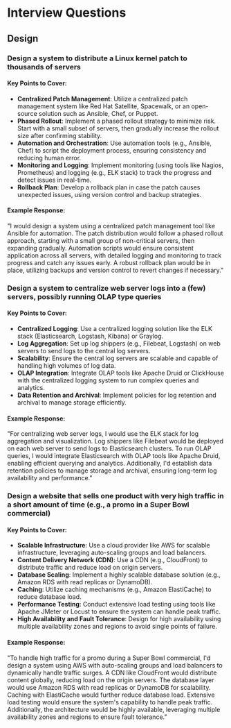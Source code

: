 # Interview Questions

## Design

### Design a system to distribute a Linux kernel patch to thousands of servers

#### Key Points to Cover:

- **Centralized Patch Management**: Utilize a centralized patch management system like Red Hat Satellite, Spacewalk, or an open-source solution such as Ansible, Chef, or Puppet.
- **Phased Rollout**: Implement a phased rollout strategy to minimize risk. Start with a small subset of servers, then gradually increase the rollout size after confirming stability.
- **Automation and Orchestration**: Use automation tools (e.g., Ansible, Chef) to script the deployment process, ensuring consistency and reducing human error.
- **Monitoring and Logging**: Implement monitoring (using tools like Nagios, Prometheus) and logging (e.g., ELK stack) to track the progress and detect issues in real-time.
- **Rollback Plan**: Develop a rollback plan in case the patch causes unexpected issues, using version control and backup strategies.

#### Example Response:

"I would design a system using a centralized patch management tool like Ansible for automation. The patch distribution would follow a phased rollout approach, starting with a small group of non-critical servers, then expanding gradually. Automation scripts would ensure consistent application across all servers, with detailed logging and monitoring to track progress and catch any issues early. A robust rollback plan would be in place, utilizing backups and version control to revert changes if necessary."

### Design a system to centralize web server logs into a (few) servers, possibly running OLAP type queries

#### Key Points to Cover:

- **Centralized Logging**: Use a centralized logging solution like the ELK stack (Elasticsearch, Logstash, Kibana) or Graylog.
- **Log Aggregation**: Set up log shippers (e.g., Filebeat, Logstash) on web servers to send logs to the central log servers.
- **Scalability**: Ensure the central log servers are scalable and capable of handling high volumes of log data.
- **OLAP Integration**: Integrate OLAP tools like Apache Druid or ClickHouse with the centralized logging system to run complex queries and analytics.
- **Data Retention and Archival**: Implement policies for log retention and archival to manage storage efficiently.

#### Example Response:

"For centralizing web server logs, I would use the ELK stack for log aggregation and visualization. Log shippers like Filebeat would be deployed on each web server to send logs to Elasticsearch clusters. To run OLAP queries, I would integrate Elasticsearch with OLAP tools like Apache Druid, enabling efficient querying and analytics. Additionally, I'd establish data retention policies to manage storage and archival, ensuring long-term log availability and performance."

### Design a website that sells one product with very high traffic in a short amount of time (e.g., a promo in a Super Bowl commercial)

#### Key Points to Cover:

- **Scalable Infrastructure**: Use a cloud provider like AWS for scalable infrastructure, leveraging auto-scaling groups and load balancers.
- **Content Delivery Network (CDN)**: Use a CDN (e.g., CloudFront) to distribute traffic and reduce load on origin servers.
- **Database Scaling**: Implement a highly scalable database solution (e.g., Amazon RDS with read replicas or DynamoDB).
- **Caching**: Utilize caching mechanisms (e.g., Amazon ElastiCache) to reduce database load.
- **Performance Testing**: Conduct extensive load testing using tools like Apache JMeter or Locust to ensure the system can handle peak traffic.
- **High Availability and Fault Tolerance**: Design for high availability using multiple availability zones and regions to avoid single points of failure.

#### Example Response:

"To handle high traffic for a promo during a Super Bowl commercial, I'd design a system using AWS with auto-scaling groups and load balancers to dynamically handle traffic surges. A CDN like CloudFront would distribute content globally, reducing load on the origin servers. The database layer would use Amazon RDS with read replicas or DynamoDB for scalability. Caching with ElastiCache would further reduce database load. Extensive load testing would ensure the system's capability to handle peak traffic. Additionally, the architecture would be highly available, leveraging multiple availability zones and regions to ensure fault tolerance."
